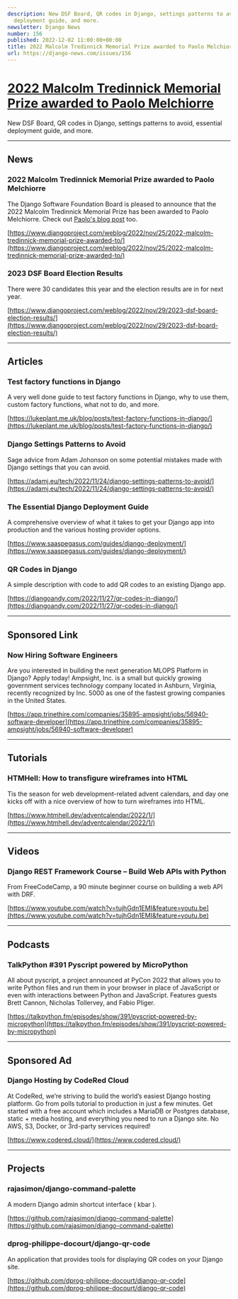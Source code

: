 ```yaml
---
description: New DSF Board, QR codes in Django, settings patterns to avoid, essential
  deployment guide, and more.
newsletter: Django News
number: 156
published: 2022-12-02 11:00:00+00:00
title: 2022 Malcolm Tredinnick Memorial Prize awarded to Paolo Melchiorre
url: https://django-news.com/issues/156
---
```


# [2022 Malcolm Tredinnick Memorial Prize awarded to Paolo Melchiorre](https://django-news.com/issues/156)

New DSF Board, QR codes in Django, settings patterns to avoid, essential deployment guide, and more.

----

## News

### 2022 Malcolm Tredinnick Memorial Prize awarded to Paolo Melchiorre

<p>The Django Software Foundation Board is pleased to announce that the 2022 Malcolm Tredinnick Memorial Prize has been awarded to Paolo Melchiorre. Check out <a href="https://cur.at/3cwgQI0">Paolo's blog post</a> too.</p>

[https://www.djangoproject.com/weblog/2022/nov/25/2022-malcolm-tredinnick-memorial-prize-awarded-to/](https://www.djangoproject.com/weblog/2022/nov/25/2022-malcolm-tredinnick-memorial-prize-awarded-to/)

### 2023 DSF Board Election Results

<p>There were 30 candidates this year and the election results are in for next year.</p>

[https://www.djangoproject.com/weblog/2022/nov/29/2023-dsf-board-election-results/](https://www.djangoproject.com/weblog/2022/nov/29/2023-dsf-board-election-results/)

----

## Articles

### Test factory functions in Django

<p>A very well done guide to test factory functions in Django, why to use them, custom factory functions, what not to do, and more.</p>

[https://lukeplant.me.uk/blog/posts/test-factory-functions-in-django/](https://lukeplant.me.uk/blog/posts/test-factory-functions-in-django/)

### Django Settings Patterns to Avoid

<p>Sage advice from Adam Johonson on some potential mistakes made with Django settings that you can avoid.</p>

[https://adamj.eu/tech/2022/11/24/django-settings-patterns-to-avoid/](https://adamj.eu/tech/2022/11/24/django-settings-patterns-to-avoid/)

### The Essential Django Deployment Guide

<p>A comprehensive overview of what it takes to get your Django app into production and the various hosting provider options.</p>

[https://www.saaspegasus.com/guides/django-deployment/](https://www.saaspegasus.com/guides/django-deployment/)

### QR Codes in Django

<p>A simple description with code to add QR codes to an existing Django app.</p>

[https://djangoandy.com/2022/11/27/qr-codes-in-django/](https://djangoandy.com/2022/11/27/qr-codes-in-django/)

----

## Sponsored Link

### Now Hiring Software Engineers

<p>Are you interested in building the next generation MLOPS Platform in Django? Apply today! Ampsight, Inc. is a small but quickly growing government services technology company located in Ashburn, Virginia, recently recognized by Inc. 5000 as one of the fastest growing companies in the United States.</p>

[https://app.trinethire.com/companies/35895-ampsight/jobs/56940-software-developer](https://app.trinethire.com/companies/35895-ampsight/jobs/56940-software-developer)

----

## Tutorials

### HTMHell: How to transfigure wireframes into HTML

<p>Tis the season for web development-related advent calendars, and day one kicks off with a nice overview of how to turn wireframes into HTML.</p>

[https://www.htmhell.dev/adventcalendar/2022/1/](https://www.htmhell.dev/adventcalendar/2022/1/)

----

## Videos

### Django REST Framework Course – Build Web APIs with Python

<p>From FreeCodeCamp, a 90 minute beginner course on building a web API with DRF.</p>

[https://www.youtube.com/watch?v=tujhGdn1EMI&feature=youtu.be](https://www.youtube.com/watch?v=tujhGdn1EMI&feature=youtu.be)

----

## Podcasts

### TalkPython #391 Pyscript powered by MicroPython

<p>All about pyscript, a project announced at PyCon 2022 that allows you to write Python files and run them in your browser in place of JavaScript or even with interactions between Python and JavaScript. Features guests Brett Cannon, Nicholas Tollervey, and Fabio Pliger.</p>

[https://talkpython.fm/episodes/show/391/pyscript-powered-by-micropython](https://talkpython.fm/episodes/show/391/pyscript-powered-by-micropython)

----

## Sponsored Ad

### Django Hosting by CodeRed Cloud

<p>At CodeRed, we’re striving to build the world’s easiest Django hosting platform. Go from polls tutorial to production in just a few minutes. Get started with a free account which includes a MariaDB or Postgres database, static + media hosting, and everything you need to run a Django site. No AWS, S3, Docker, or 3rd-party services required!</p>

[https://www.codered.cloud/](https://www.codered.cloud/)

----

## Projects

### rajasimon/django-command-palette

<p>A modern Django admin shortcut interface ( kbar ).</p>

[https://github.com/rajasimon/django-command-palette](https://github.com/rajasimon/django-command-palette)

### dprog-philippe-docourt/django-qr-code

<p>An application that provides tools for displaying QR codes on your Django site.</p>

[https://github.com/dprog-philippe-docourt/django-qr-code](https://github.com/dprog-philippe-docourt/django-qr-code)